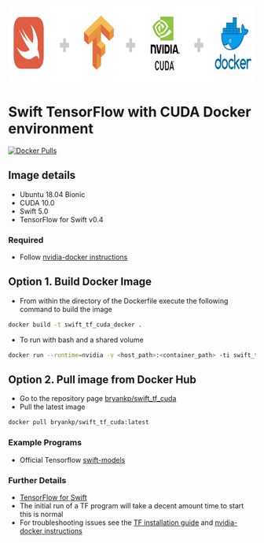 <img src="https://github.com/KnowledgePending/Swift-TensorFlow-with-CUDA-Docker/blob/master/images/logo.png?raw=true" width ="900" height="155"> 

# Swift TensorFlow with CUDA Docker environment
[![Docker Pulls](https://img.shields.io/docker/pulls/bryankp/swift_tf_cuda.svg)](https://hub.docker.com/r/bryankp/swift_tf_cuda)
## Image details
* Ubuntu 18.04 Bionic
* CUDA 10.0
* Swift 5.0
* TensorFlow for Swift v0.4

### Required
* Follow [nvidia-docker instructions](https://github.com/NVIDIA/nvidia-docker)

## Option 1. Build Docker Image
* From within the directory of the Dockerfile execute the following command to build the image
```BASH
docker build -t swift_tf_cuda_docker .
```
* To run with bash and a shared volume
```BASH
docker run --runtime=nvidia -v <host_path>:<container_path> -ti swift_tf_cuda_docker:latest bash
```
## Option 2. Pull image from Docker Hub
* Go to the repository page [bryankp/swift_tf_cuda](https://hub.docker.com/r/bryankp/swift_tf_cuda)
* Pull the latest image
```BASH
docker pull bryankp/swift_tf_cuda:latest
```
### Example Programs
* Official Tensorflow [swift-models](https://github.com/tensorflow/swift-models)

### Further Details
* [TensorFlow for Swift](https://www.tensorflow.org/swift)
* The initial run of a TF program will take a decent amount time to start this is normal
* For troubleshooting issues see the [TF installation guide](https://github.com/tensorflow/swift/blob/master/Installation.md)
and [nvidia-docker instructions](https://github.com/NVIDIA/nvidia-docker)
